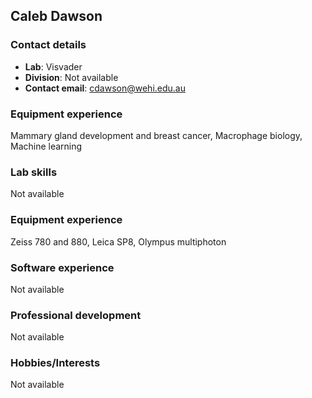 
<!-- rnb-text-begin -->
<!-- rnb-text-end -->
<!-- rnb-text-begin -->
Caleb Dawson
------------

<!-- rnb-text-end -->
<!-- rnb-text-begin -->
### Contact details

-   **Lab**: Visvader
-   **Division**: Not available
-   **Contact email**: <cdawson@wehi.edu.au>

### Equipment experience

Mammary gland development and breast cancer, Macrophage biology, Machine learning

### Lab skills

Not available

### Equipment experience

Zeiss 780 and 880, Leica SP8, Olympus multiphoton

### Software experience

Not available

### Professional development

Not available

### Hobbies/Interests

Not available

<!-- rnb-text-end -->
